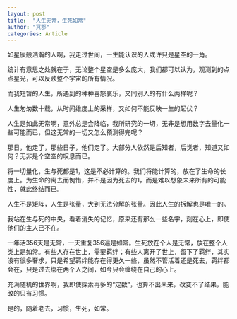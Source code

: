 ```yaml
---
layout: post
title:  "人生无常，生死如常"
author: "冥郡"
categories: Article
---
```


如星辰般浩瀚的人啊，我走过世间，一生能认识的人或许只是星空的一角。

统计有意思之处就在于，无论整个星空是多么庞大，我们都可以认为，观测到的点点星光，可以反映整个宇宙的所有情况。

而我短暂的人生，所遇到的种种喜怒哀乐，又同别人的有什么两样呢？

人生匆匆数十载，从时间维度上的采样，又如何不能反映一生的起伏？

人生是如此无常啊，意外总是会降临，我所研究的一切，无非是想用数字去量化一些可能而已，但这无常的一切又怎么预测得完呢？

那日，他走了，那些日子，他们走了。大部分人依然是后知者，后觉者，知道又如何？无非是个空空的叹息而已。

将一切量化，生与死都是1，这是不必计算的。我们将能计算的，放在了生命的长度上。为生命的离去而惋惜，并不是因为死去的1，而是难以想象未来所有的可能性，就此终结而已。

人生不是矩阵，人生是张量，大到无法分解的张量。因此人生的拆解也是唯一的。

我站在生与死的中央，看着消失的记忆，原来还有那么一些名字，刻在心上，即使他们的主人已不在。

一年活356天是无常，一天重复356遍是如常。生死放在个人是无常，放在整个人类上是如常。有些人存在世上，需要羁绊；有些人离开了世上，留下了羁绊，其实没有很多奢求，只是希望羁绊能存在得更久一些，虽然不管活着还是死去，羁绊都会在，只是过去绑在两个人之间，如今只会缠绕在自己的心上。

充满随机的世界啊，我即使探索再多的“定数”，也算不出未来，改变不了结果，能改的只有习惯。

是的，随着老去，习惯，生死，如常。